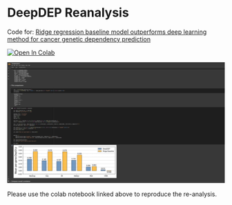 # DeepDEP Reanalysis

Code for: [Ridge regression baseline model outperforms deep learning method for cancer genetic dependency prediction](https://www.biorxiv.org/content/10.1101/2023.11.29.569083)

[![Open In Colab](https://colab.research.google.com/assets/colab-badge.svg)](https://colab.research.google.com/github/danielchang2002/deepdep_reanalysis/blob/main/analysis.ipynb)

![colab](colab_screenshot.png)

Please use the colab notebook linked above to reproduce the re-analysis.
